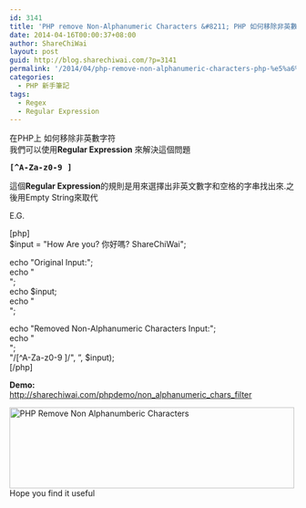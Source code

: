 ```yaml
---
id: 3141
title: 'PHP remove Non-Alphanumeric Characters &#8211; PHP 如何移除非英數字符'
date: 2014-04-16T00:00:37+08:00
author: ShareChiWai
layout: post
guid: http://blog.sharechiwai.com/?p=3141
permalink: '/2014/04/php-remove-non-alphanumeric-characters-php-%e5%a6%82%e4%bd%95%e7%a7%bb%e9%99%a4%e9%9d%9e%e8%8b%b1%e6%95%b8%e5%ad%97%e7%ac%a6/'
categories:
  - PHP 新手筆記
tags:
  - Regex
  - Regular Expression
---
```

在PHP上 如何移除非英數字符  
我們可以使用**Regular Expression** 來解決這個問題

<pre><strong>[^A-Za-z0-9 ]</strong></pre>

這個**Regular Expression**的規則是用來選擇出非英文數字和空格的字串找出來.之後用Empty String來取代

E.G.

[php]  
$input = "How Are you? 你好嗎? ShareChiWai";

echo "Original Input:";  
echo "<br/>";  
echo $input;  
echo "<br/>";

echo "Removed Non-Alphanumeric Characters Input:";  
echo "<br/>";  
"/[^A-Za-z0-9 ]/", &#8221;, $input);  
[/php]

**Demo:**  
<a title="PHP Remove Non-alphanumeric Characters" href="http://sharechiwai.com/phpdemo/non_alphanumeric_chars_filter" target="_blank">http://sharechiwai.com/phpdemo/non_alphanumeric_chars_filter</a>

<img class="alignnone" src="https://i1.wp.com/farm8.staticflickr.com/7345/14132187043_23e9e70f07_d.jpg?resize=500%2C142" alt="PHP Remove Non Alphanumberic Characters" width="500" height="142" data-recalc-dims="1" />  
Hope you find it useful